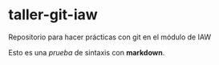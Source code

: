 # taller-git-iaw
Repositorio para hacer prácticas con git en el módulo de IAW



Esto es una *prueba* de sintaxis con **markdown**.
